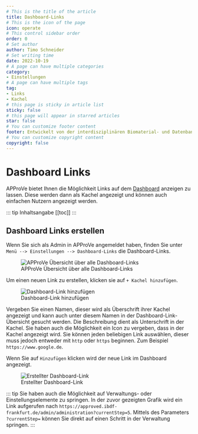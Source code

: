 ```yaml
---
# This is the title of the article
title: Dashboard-Links
# This is the icon of the page
icon: operate
# This control sidebar order
order: 0
# Set author
author: Timo Schneider
# Set writing time
date: 2022-10-19
# A page can have multiple categories
category:
- Einstellungen
# A page can have multiple tags
tag:
- Links
- Kachel
# this page is sticky in article list
sticky: false
# this page will appear in starred articles
star: false
# You can customize footer content
footer: Entwickelt von der interdisziplinären Biomaterial- und Datenbank Frankfurt (iBDF)
# You can customize copyright content
copyright: false
---
```



<!-- more -->

# Dashboard Links
APProVe bietet Ihnen die Möglichkeit Links auf dem [Dashboard](../navigation/dashboard.md) anzeigen zu lassen. Diese werden dann als Kachel angezeigt und können auch einfachen Nutzern angezeigt werden.

::: tip Inhaltsangabe
[[toc]]
:::


## Dashboard Links erstellen
Wenn Sie sich als Admin in APProVe angemeldet haben, finden Sie unter ```Menü --> Einstellungen --> Dashboard-Links``` die Dashboard-Links.

<figure>
  <div class="container">
    <label for="Container">
    <img :src="$withBase('/img/features/dashboard-links-menu.png')" class="float-right" alt="APProVe Übersicht über alle Dashboard-Links">
    </label>
      <figcaption>APProVe Übersicht über alle Dashboard-Links</figcaption>
  </div>
</figure>


Um einen neuen Link zu erstellen, klicken sie auf ```+ Kachel hinzufügen```. 

<figure>
  <div class="container">
    <label for="Container">
    <img :src="$withBase('/img/features/dashboard-links-add.png')" class="float-right" alt="Dashboard-Link hinzufügen">
    </label>
      <figcaption>Dashboard-Link hinzufügen</figcaption>
  </div>
</figure>

Vergeben Sie einen Namen, dieser wird als Überschrift ihrer Kachel angezeigt und kann auch unter diesem Namen in der Dashboard-Link-Übersicht gesucht werden.
Die Beschreibung dient als Unterschrift in der Kachel.
Sie haben auch die Möglichkeit ein Icon zu vergeben, dass in der Kachel angezeigt wird.
Sie können jeden beliebigen Link auswählen, dieser muss jedoch entweder mit ````http```` oder ```https``` beginnen. Zum Beispiel ```https://www.google.de```.

Wenn Sie auf ````Hinzufügen```` klicken wird der neue Link im Dashboard angezeigt.

<figure>
  <div class="container">
    <label for="Container">
    <img :src="$withBase('/img/features/added-dashboard-link.png')" class="float-right" alt="Erstellter Dashboard-Link">
    </label>
      <figcaption>Erstellter Dashboard-Link</figcaption>
  </div>
</figure>

::: tip
Sie haben auch die Möglichkeit auf Verwaltungs- oder Einstellungselemente zu springen. In der zuvor gezeigten Grafik wird ein Link aufgerufen nach ````https://approved.ibdf-frankfurt.de/admin/administration?currentStep=5````. Mittels des Parameters ```?currentStep=``` können Sie direkt auf einen Schritt in der Verwaltung springen.
:::